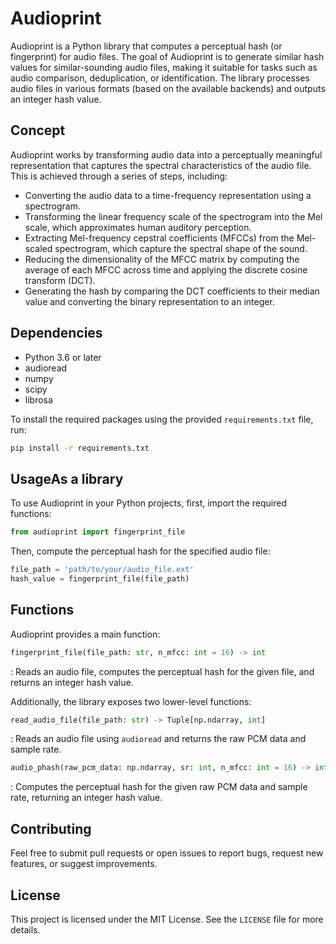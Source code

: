 # Audioprint

Audioprint is a Python library that computes a perceptual hash (or fingerprint) for audio files.
The goal of Audioprint is to generate similar hash values for similar-sounding audio files, making it suitable for tasks such as audio comparison, deduplication, or identification.
The library processes audio files in various formats (based on the available backends) and outputs an integer hash value.

## Concept

Audioprint works by transforming audio data into a perceptually meaningful representation that captures the spectral characteristics of the audio file. This is achieved through a series of steps, including:

* Converting the audio data to a time-frequency representation using a spectrogram.
* Transforming the linear frequency scale of the spectrogram into the Mel scale, which approximates human auditory perception.
* Extracting Mel-frequency cepstral coefficients (MFCCs) from the Mel-scaled spectrogram, which capture the spectral shape of the sound.
* Reducing the dimensionality of the MFCC matrix by computing the average of each MFCC across time and applying the discrete cosine transform (DCT).
* Generating the hash by comparing the DCT coefficients to their median value and converting the binary representation to an integer.

## Dependencies

* Python 3.6 or later
* audioread
* numpy
* scipy
* librosa

To install the required packages using the provided ```requirements.txt``` file, run:

```bash
pip install -r requirements.txt
```

## UsageAs a library

To use Audioprint in your Python projects, first, import the required functions:

```python
from audioprint import fingerprint_file
```

Then, compute the perceptual hash for the specified audio file:

```python
file_path = 'path/to/your/audio_file.ext'
hash_value = fingerprint_file(file_path)
```

## Functions

Audioprint provides a main function:
```python
fingerprint_file(file_path: str, n_mfcc: int = 16) -> int
```
:
Reads an audio file, computes the perceptual hash for the given file, and returns an integer hash value.

Additionally, the library exposes two lower-level functions:

```python
read_audio_file(file_path: str) -> Tuple[np.ndarray, int]
```
:
Reads an audio file using ```audioread``` and returns the raw PCM data and sample rate.

```python
audio_phash(raw_pcm_data: np.ndarray, sr: int, n_mfcc: int = 16) -> int
```
:
Computes the perceptual hash for the given raw PCM data and sample rate, returning an integer hash value.

## Contributing

Feel free to submit pull requests or open issues to report bugs, request new features, or suggest improvements.

## License

This project is licensed under the MIT License. See the ```LICENSE``` file for more details.
